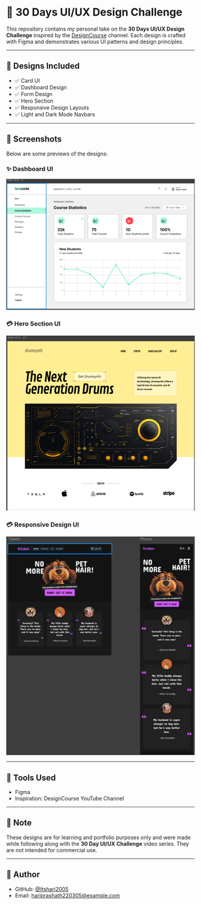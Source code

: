 # 🌟 30 Days UI/UX Design Challenge

This repository contains my personal take on the **30 Days UI/UX Design Challenge** inspired by the [DesignCourse](https://www.youtube.com/@DesignCourse/playlists) channel. Each design is crafted with Figma and demonstrates various UI patterns and design principles.

---

## 📁 Designs Included

- ✅ Card UI
- ✅ Dashboard Design
- ✅ Form Design
- ✅ Hero Section
- ✅ Responsive Design Layouts
- ✅ Light and Dark Mode Navbars

---

## 📸 Screenshots

Below are some previews of the designs:

### ✨ Dashboard UI
![Hero Section](Dashboard_UI.png)

### 💳 Hero Section UI
![Cards UI](Hero_section.png)

### 💳 Responsive Design UI
![Cards UI](Responsive_Design.png)

---

## 🎨 Tools Used

- Figma
- Inspiration: DesignCourse YouTube Channel

---

## 📌 Note

These designs are for learning and portfolio purposes only and were made while following along with the **30 Day UI/UX Challenge** video series. They are not intended for commercial use.

---

## 🧠 Author

- GitHub: [@Itshari2005](https://github.com/Itshari2005)
- Email: [hariprashath220305@example.com](mailto:hariprashath220305@example.com)

